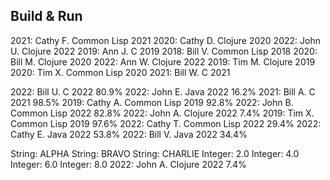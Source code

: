 ## Build & Run
2021: Cathy F.        Common Lisp     2021
2020: Cathy D.        Clojure         2020
2022: John U.         Clojure         2022
2019: Ann J.          C               2019
2018: Bill V.         Common Lisp     2018
2020: Bill M.         Clojure         2020
2022: Ann W.          Clojure         2022
2019: Tim M.          Clojure         2019
2020: Tim X.          Common Lisp     2020
2021: Bill W.         C               2021

2022: Bill U.         C               2022     80.9%
2022: John E.         Java            2022     16.2%
2021: Bill A.         C               2021     98.5%
2019: Cathy A.        Common Lisp     2019     92.8%
2022: John B.         Common Lisp     2022     82.8%
2022: John A.         Clojure         2022      7.4%
2019: Tim X.          Common Lisp     2019     97.6%
2022: Cathy T.        Common Lisp     2022     29.4%
2022: Cathy E.        Java            2022     53.8%
2022: Bill V.         Java            2022     34.4%

String: ALPHA
String: BRAVO
String: CHARLIE
Integer: 2.0
Integer: 4.0
Integer: 6.0
Integer: 8.0
2022: John A.         Clojure         2022      7.4%
